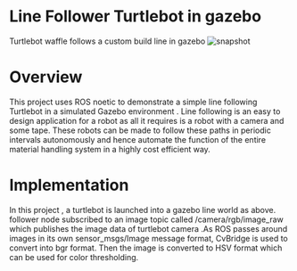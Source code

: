 # Line Follower Turtlebot in gazebo
Turtlebot waffle follows a custom build line in gazebo
![snapshot](https://user-images.githubusercontent.com/68220390/174467984-efb12d9f-8402-4ebf-97a4-ab887dbde2f9.png)

# Overview
This project uses ROS noetic to demonstrate a simple line following Turtlebot in a simulated Gazebo environment . Line following is an easy to design application for a robot as all it requires is a robot with a camera and some tape. These robots can be made to follow these paths in periodic intervals autonomously and hence automate the function of the entire material handling system in a highly cost efficient way.
# Implementation
In this project , a turtlebot is launched into a gazebo line world as above. follower node subscribed to an image topic called /camera/rgb/image_raw which publishes the image data of turtlebot camera .As ROS passes around images in its own sensor_msgs/Image message format, CvBridge is used to convert into bgr format. Then the image is converted to HSV format which can be used for color thresholding.

